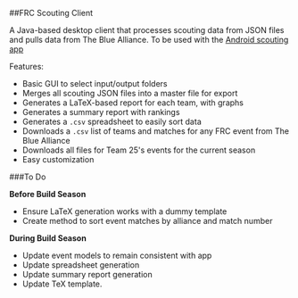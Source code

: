 ##FRC Scouting Client

A Java-based desktop client that processes scouting data from JSON files and pulls data from The Blue Alliance. To be used with the [Android scouting app](https://github.com/spencerng/Scouting-App)

Features:
 
 * Basic GUI to select input/output folders
 * Merges all scouting JSON files into a master file for export
 * Generates a LaTeX-based report for each team, with graphs
 * Generates a summary report with rankings
 * Generates a `.csv` spreadsheet to easily sort data
 * Downloads a `.csv` list of teams and matches for any FRC event from The Blue Alliance
 * Downloads all files for Team 25's events for the current season
 * Easy customization
 
###To Do

**Before Build Season**
 * Ensure LaTeX generation works with a dummy template
 * Create method to sort event matches by alliance and match number

**During Build Season**
 * Update event models to remain consistent with app
 * Update spreadsheet generation
 * Update summary report generation
 * Update TeX template.
